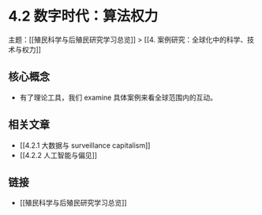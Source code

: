 # 4.2 数字时代：算法权力

主题：[[殖民科学与后殖民研究学习总览]] > [[4. 案例研究：全球化中的科学、技术与权力]]

## 核心概念

- 有了理论工具，我们 examine 具体案例来看全球范围内的互动。

## 相关文章

- [[4.2.1 大数据与 surveillance capitalism]]
- [[4.2.2 人工智能与偏见]]

## 链接

- [[殖民科学与后殖民研究学习总览]]
